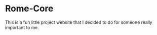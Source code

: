 # Rome-Core
This is a fun little project website that I decided to do for someone really important to me.
